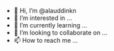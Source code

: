 - 👋 Hi, I’m @alauddinkn
- 👀 I’m interested in ...
- 🌱 I’m currently learning ...
- 💞️ I’m looking to collaborate on ...
- 📫 How to reach me ...

<!---
alauddinkn/alauddinkn is a ✨ special ✨ repository because its `README.md` (this file) appears on your GitHub profile.
You can click the Preview link to take a look at your changes.
--->
